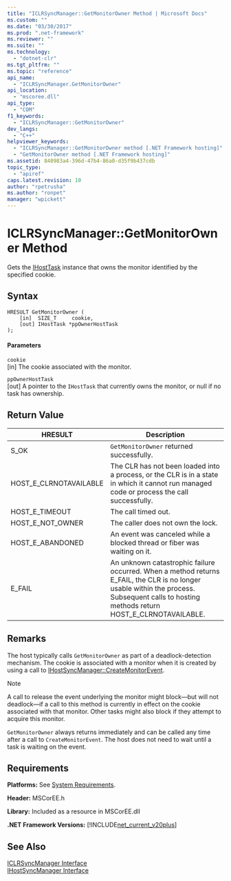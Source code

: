 ```yaml
---
title: "ICLRSyncManager::GetMonitorOwner Method | Microsoft Docs"
ms.custom: ""
ms.date: "03/30/2017"
ms.prod: ".net-framework"
ms.reviewer: ""
ms.suite: ""
ms.technology: 
  - "dotnet-clr"
ms.tgt_pltfrm: ""
ms.topic: "reference"
api_name: 
  - "ICLRSyncManager.GetMonitorOwner"
api_location: 
  - "mscoree.dll"
api_type: 
  - "COM"
f1_keywords: 
  - "ICLRSyncManager::GetMonitorOwner"
dev_langs: 
  - "C++"
helpviewer_keywords: 
  - "ICLRSyncManager::GetMonitorOwner method [.NET Framework hosting]"
  - "GetMonitorOwner method [.NET Framework hosting]"
ms.assetid: 840983a4-396d-47b4-86a0-d35f9b437cdb
topic_type: 
  - "apiref"
caps.latest.revision: 10
author: "rpetrusha"
ms.author: "ronpet"
manager: "wpickett"
---
```

# ICLRSyncManager::GetMonitorOwner Method
Gets the [IHostTask](../../../../docs/framework/unmanaged-api/hosting/ihosttask-interface.md) instance that owns the monitor identified by the specified cookie.  
  
## Syntax  
  
```  
HRESULT GetMonitorOwner (  
    [in]  SIZE_T     cookie,  
    [out] IHostTask *ppOwnerHostTask  
);  
```  
  
#### Parameters  
 `cookie`  
 [in] The cookie associated with the monitor.  
  
 `ppOwnerHostTask`  
 [out] A pointer to the `IHostTask` that currently owns the monitor, or null if no task has ownership.  
  
## Return Value  
  
|HRESULT|Description|  
|-------------|-----------------|  
|S_OK|`GetMonitorOwner` returned successfully.|  
|HOST_E_CLRNOTAVAILABLE|The CLR has not been loaded into a process, or the CLR is in a state in which it cannot run managed code or process the call successfully.|  
|HOST_E_TIMEOUT|The call timed out.|  
|HOST_E_NOT_OWNER|The caller does not own the lock.|  
|HOST_E_ABANDONED|An event was canceled while a blocked thread or fiber was waiting on it.|  
|E_FAIL|An unknown catastrophic failure occurred. When a method returns E_FAIL, the CLR is no longer usable within the process. Subsequent calls to hosting methods return HOST_E_CLRNOTAVAILABLE.|  
  
## Remarks  
 The host typically calls `GetMonitorOwner` as part of a deadlock-detection mechanism. The cookie is associated with a monitor when it is created by using a call to [IHostSyncManager::CreateMonitorEvent](../../../../docs/framework/unmanaged-api/hosting/ihostsyncmanager-createmonitorevent-method.md).  
  
> [!NOTE]
>  A call to release the event underlying the monitor might block—but will not deadlock—if a call to this method is currently in effect on the cookie associated with that monitor. Other tasks might also block if they attempt to acquire this monitor.  
  
 `GetMonitorOwner` always returns immediately and can be called any time after a call to `CreateMonitorEvent`. The host does not need to wait until a task is waiting on the event.  
  
## Requirements  
 **Platforms:** See [System Requirements](../../../../docs/framework/get-started/system-requirements.md).  
  
 **Header:** MSCorEE.h  
  
 **Library:** Included as a resource in MSCorEE.dll  
  
 **.NET Framework Versions:** [!INCLUDE[net_current_v20plus](../../../../includes/net-current-v20plus-md.md)]  
  
## See Also  
 [ICLRSyncManager Interface](../../../../docs/framework/unmanaged-api/hosting/iclrsyncmanager-interface.md)   
 [IHostSyncManager Interface](../../../../docs/framework/unmanaged-api/hosting/ihostsyncmanager-interface.md)
